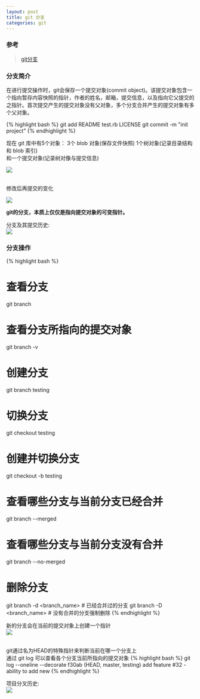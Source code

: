 ```yaml
---
layout: post
title: git 分支
categories: git
---
```


### 参考  

> [git分支](https://git-scm.com/book/zh/v2/Git-%E5%88%86%E6%94%AF-%E5%88%86%E6%94%AF%E7%AE%80%E4%BB%8B)

### 分支简介  

在进行提交操作时，git会保存一个提交对象(commit object)。该提交对象包含一个指向暂存内容快照的指针，作者的姓名，邮箱，提交信息，以及指向它父提交的之指针。首次提交产生的提交对象没有父对象，多个分支合并产生的提交对象有多个父对象。<br>


{% highlight bash %}
git add README test.rb LICENSE
git commit -m "init project"
{% endhighlight %}

现在 git 库中有5个对象： 3个 blob 对象(保存文件快照) 1个树对象(记录目录结构 和 blob 索引)<br>
和一个提交对象(记录树对像与提交信息)

![](http://itufei.oss-cn-hangzhou.aliyuncs.com/commit-and-tree.png)

<br>修改后再提交的变化

![](http://itufei.oss-cn-hangzhou.aliyuncs.com/commits-and-parents.png)

**git的分支，本质上仅仅是指向提交对象的可变指针。**<br>

分支及其提交历史:<br>
![](http://itufei.oss-cn-hangzhou.aliyuncs.com/branch-and-history.png)


### 分支操作  

{% highlight bash %}
# 查看分支
git branch
# 查看分支所指向的提交对象
git branch -v
# 创建分支
git branch testing
# 切换分支
git checkout testing
# 创建并切换分支
git checkout -b testing
# 查看哪些分支与当前分支已经合并
git branch --merged
# 查看哪些分支与当前分支没有合并
git branch --no-merged
# 删除分支
git branch -d <branch_name> # 已经合并过的分支
git branch -D <branch_name> # 没有合并的分支强制删除
{% endhighlight %}


新的分支会在当前的提交对象上创建一个指针<br>
![](http://itufei.oss-cn-hangzhou.aliyuncs.com/two-branches.png)


<br>git通过名为HEAD的特殊指针来判断当前在哪一个分支上
<br> 通过 git log 可以查看各个分支当前所指向的提交对象
{% highlight bash %}
git log --oneline --decorate
f30ab (HEAD, master, testing) add feature #32 - ability to add new
{% endhighlight %}

项目分叉历史:<br>
![](http://itufei.oss-cn-hangzhou.aliyuncs.com/advance-master.png)
